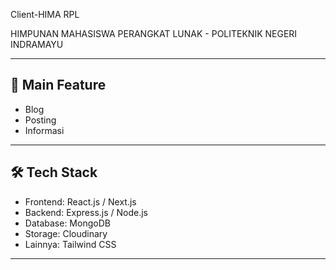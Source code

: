 Client-HIMA RPL

HIMPUNAN MAHASISWA PERANGKAT LUNAK - POLITEKNIK NEGERI INDRAMAYU

---

## 🚀 Main Feature

- Blog
- Posting
- Informasi

---

## 🛠️ Tech Stack

- Frontend: React.js / Next.js
- Backend: Express.js / Node.js
- Database: MongoDB
- Storage: Cloudinary
- Lainnya: Tailwind CSS

---
